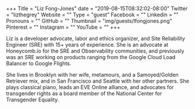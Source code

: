 +++
Title = "Liz Fong-Jones"
date = "2019-08-15T08:32:02-08:00"
Twitter = "lizthegrey"
Website = ""
Type = "guest"
Facebook = ""
Linkedin = ""
Pronouns = ""
GitHub = ""
Thumbnail = "img/guests/lfongjones.png"
Pinterest = ""
Instagram = ""
YouTube = ""
+++

Liz is a developer advocate, labor and ethics organizer, and Site Reliability Engineer (SRE) with 15+ years of experience. She is an advocate at Honeycomb.io for the SRE and Observability communities, and previously was an SRE working on products ranging from the Google Cloud Load Balancer to Google Flights.

She lives in Brooklyn with her wife, metamours, and a Samoyed/Golden Retriever mix, and in San Francisco and Seattle with her other partners. She plays classical piano, leads an EVE Online alliance, and advocates for transgender rights as a board member of the National Center for Transgender Equality.
